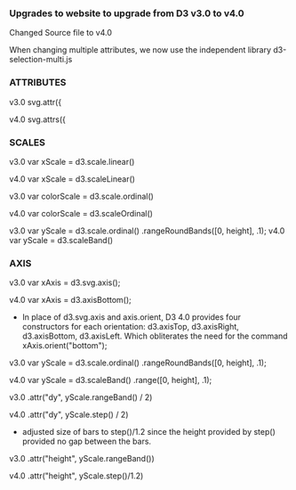 
### Upgrades to website to upgrade from D3 v3.0 to v4.0

Changed Source file to v4.0 
 <script src="https://d3js.org/d3.v4.js"></script>   

When changing multiple attributes, we now use the independent library d3-selection-multi.js
<script src="https://d3js.org/d3-selection-multi.v0.4.min.js"></script>


### ATTRIBUTES 

v3.0  svg.attr({

v4.0  svg.attrs({

### SCALES

v3.0    var xScale = d3.scale.linear()

v4.0    var xScale = d3.scaleLinear()



v3.0 var colorScale = d3.scale.ordinal()

v4.0 var colorScale = d3.scaleOrdinal()



v3.0 var yScale = d3.scale.ordinal()
            .rangeRoundBands([0, height], .1);
v4.0 var yScale = d3.scaleBand()


### AXIS

v3.0 var xAxis = d3.svg.axis();

v4.0 var xAxis = d3.axisBottom();

* In place of d3.svg.axis and axis.orient, D3 4.0 provides four constructors for each orientation: d3.axisTop, d3.axisRight, d3.axisBottom, d3.axisLeft.  Which obliterates the need for the command xAxis.orient("bottom");



v3.0  var yScale = d3.scale.ordinal()
       .rangeRoundBands([0, height], .1);

v4.0  var yScale = d3.scaleBand()
            .range([0, height], .1);


v3.0   .attr("dy", yScale.rangeBand() / 2)

v4.0   .attr("dy", yScale.step() / 2)


* adjusted size of bars to step()/1.2 since the height provided by step() provided no gap between the bars. 

v3.0      .attr("height", yScale.rangeBand())

v4.0      .attr("height", yScale.step()/1.2)